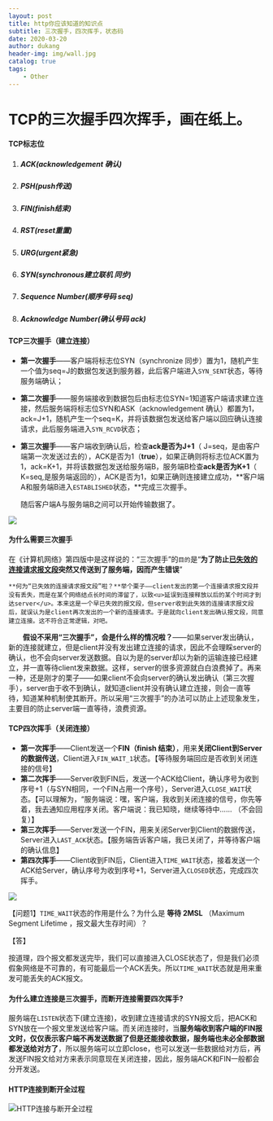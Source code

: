 ```yaml
---
layout: post
title: http你应该知道的知识点
subtitle: 三次握手，四次挥手，状态码
date: 2020-03-20
author: dukang
header-img: img/wall.jpg
catalog: true
tags: 
    - Other
---
```


# TCP的三次握手四次挥手，画在纸上。

#### TCP标志位

1. ##### ACK(acknowledgement 确认)	

  2. ##### PSH(push传送) 

  3. ##### FIN(finish结束) 

  4. ##### RST(reset重置) 

  5. ##### URG(urgent紧急)

  6. ##### SYN(synchronous建立联机 同步) 

  7. ##### Sequence Number(顺序号码 seq) 

2. ##### Acknowledge Number(确认号码 ack)

#### TCP三次握手（建立连接）

- **第一次握手**——客户端将标志位SYN（synchronize 同步）置为1，随机产生一个值为seq=J的数据包发送到服务器，此后客户端进入`SYN_SENT`状态，等待服务端确认；

- **第二次握手**——服务端接收到数据包后由标志位SYN=1知道客户端请求建立连接，然后服务端将标志位SYN和ASK（acknowledgement 确认）都置为1，ack=J+1，随机产生一个seq=K，并将该数据包发送给客户端以回应确认连接请求，此后服务端进入`SYN_RCVD`状态；

- **第三次握手**——客户端收到确认后，检查**ack是否为J+1**（ J=seq，是由客户端第一次发送过去的），ACK是否为1（**true**），如果正确则将标志位ACK置为1，ack=K+1，并将该数据包发送给服务端B，服务端B检查**ack是否为K+1**（ K=seq,是服务端返回的），ACK是否为1，如果正确则连接建立成功，**客户端A和服务端B进入`ESTABLISHED`状态，**完成三次握手。

  随后客户端A与服务端B之间可以开始传输数据了。

![](http://duangblog.top/img/http.3.png)

#### 为什么需要三次握手

​	在《计算机网络》第四版中是这样说的：“三次握手”的`目的`是“**为了防止<u>已失效的连接请求报文段</u>突然又传送到了服务端，因而产生错误**”

  	**何为“已失效的连接请求报文段”啦？**举个栗子——client发出的第一个连接请求报文段并没有丢失，而是在某个网络结点长时间的滞留了，以致<u>延误到连接释放以后的某个时间才到达server</u>。本来这是一个早已失效的报文段，但server收到此失效的连接请求报文段后，就误认为是client再次发出的一个新的连接请求。于是就向client发出确认报文段，同意建立连接。这不符合正常逻辑，对吧。

　　**假设不采用“三次握手”，会是什么样的情况啦？**——如果server发出确认，新的连接就建立，但是client并没有发出建立连接的请求，因此不会理睬server的确认，也不会向server发送数据。自以为是的server却以为新的运输连接已经建立，并一直等待client发来数据。这样，server的很多资源就白白浪费掉了。再来一种，还是刚才的栗子——如果client不会向server的确认发出确认（第三次握手），server由于收不到确认，就知道client并没有确认建立连接，则会一直等待，知道某种机制使其断开。所以采用“三次握手”的办法可以防止上述现象发生，主要目的防止server端一直等待，浪费资源。

#### TCP四次挥手（关闭连接）

- **第一次挥手**——Client发送一个**FIN（finish 结束）**，用来**关闭Client到Server的数据传送**，Client进入`FIN_WAIT_1`状态。【等待服务端回应是否收到关闭连接的信号】
- **第二次挥手**——Server收到FIN后，发送一个ACK给Client，确认序号为收到序号+1（与SYN相同，一个FIN占用一个序号），Server进入`CLOSE_WAIT`状态。【可以理解为，“服务端说：嘿，客户端，我收到关闭连接的信号，你先等着，我去通知应用程序关闭。客户端说：我已知晓，继续等待中...... （不会回复）】
- **第三次挥手**——Server发送一个FIN，用来关闭Server到Client的数据传送，Server进入`LAST_ACK`状态。【服务端告诉客户端，我已关闭了，并等待客户端的确认信息】
- **第四次挥手**——Client收到FIN后，Client进入`TIME_WAIT`状态，接着发送一个ACK给Server，确认序号为收到序号+1，Server进入`CLOSED`状态，完成四次挥手。

![](http://duangblog.top/img/http.4.jpg)

【问题1】`TIME_WAIT`状态的作用是什么？为什么是 **等待 2MSL** （Maximum Segment Lifetime ，报文最大生存时间）？

【答】

​	按道理，四个报文都发送完毕，我们可以直接进入CLOSE状态了，但是我们必须假象网络是不可靠的，有可能最后一个ACK丢失。所以`TIME_WAIT`状态就是用来重发可能丢失的ACK报文。

#### 为什么建立连接是三次握手，而断开连接需要四次挥手?

​	服务端在`LISTEN`状态下(建立连接)，收到建立连接请求的SYN报文后，把ACK和SYN放在一个报文里发送给客户端。而关闭连接时，当**服务端收到客户端的FIN报文时，仅仅表示客户端不再发送数据了但是还能接收数据，服务端也未必全部数据都发送给对方了**，所以服务端可以立即close，也可以发送一些数据给对方后，再发送FIN报文给对方来表示同意现在关闭连接，因此，服务端ACK和FIN一般都会分开发送。

#### HTTP连接到断开全过程

![ HTTP连接与断开全过程 ](http://duangblog.top/img/http.3.4.png)

#### 